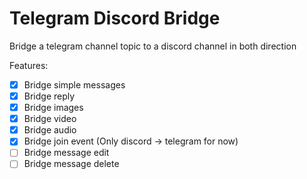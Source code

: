 # Telegram Discord Bridge

Bridge a telegram channel topic to a discord channel in both direction

Features:

- [x] Bridge simple messages
- [x] Bridge reply
- [x] Bridge images
- [x] Bridge video
- [x] Bridge audio
- [x] Bridge join event (Only discord -> telegram for now)
- [ ] Bridge message edit
- [ ] Bridge message delete
